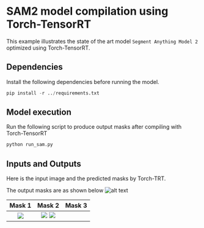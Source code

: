 # SAM2 model compilation using Torch-TensorRT

This example illustrates the state of the art model `Segment Anything Model 2` optimized using
Torch-TensorRT.

## Dependencies
Install the following dependencies before running the model.

```py
pip install -r ../requirements.txt
```

## Model execution
Run the following script to produce output masks after compiling with Torch-TensorRT
```py
python run_sam.py
```

## Inputs and Outputs

Here is the input image and the predicted masks by Torch-TRT.

The output masks are as shown below
![alt text](https://github.com/pytorch/TensorRT/tree/main/examples/dynamo/sam/truck.jpg?raw=true)

Mask 1                     |  Mask 2                   |  Mask 3
:-------------------------:|:-------------------------:|:-------------------------:|
![](https://github.com/pytorch/TensorRT/tree/main/examples/dynamo/sam/Torch-TRT_output_mask_1.png?raw=true)  |  ![](https://github.com/pytorch/TensorRT/tree/main/examples/dynamo/sam/Torch-TRT_output_mask_2.png?raw=true)   ![](https://github.com/pytorch/TensorRT/tree/main/examples/dynamo/sam/Torch-TRT_output_mask_3.png?raw=true)


